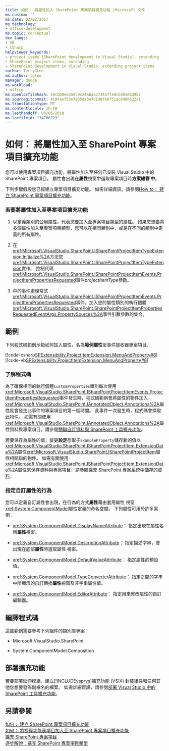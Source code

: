 ```yaml
---
title: 如何： 將屬性加入 SharePoint 專案項目擴充功能 |Microsoft 文件
ms.custom: ''
ms.date: 02/02/2017
ms.technology:
- office-development
ms.topic: conceptual
dev_langs:
- VB
- CSharp
helpviewer_keywords:
- project items [SharePoint development in Visual Studio], extending
- SharePoint project items, extending
- SharePoint development in Visual Studio, extending project items
author: TerryGLee
ms.author: tglee
manager: douge
ms.workload:
- office
ms.openlocfilehash: 50cbb0eb3a9c0c24abaa3734b7fa9cbd01e839b7
ms.sourcegitcommit: 4cd4aef53e7035d23e7d1d0f66f51ac8480622a1
ms.translationtype: MT
ms.contentlocale: zh-TW
ms.lasthandoff: 06/05/2018
ms.locfileid: "34766723"
---
```

# <a name="how-to-add-a-property-to-a-sharepoint-project-item-extension"></a>如何： 將屬性加入至 SharePoint 專案項目擴充功能
  您可以使用專案項目擴充功能，將屬性加入至任何已安裝 Visual Studio 中的 SharePoint 專案項目。 屬性會出現在**屬性**視窗中選取專案項目時**方案總管 中**。  
  
 下列步驟假設您已經建立專案項目擴充功能。 如需詳細資訊，請參閱[How to： 建立 SharePoint 專案項目擴充功能](../sharepoint/how-to-create-a-sharepoint-project-item-extension.md)。  
  
### <a name="to-add-a-property-to-a-project-item-extension"></a>若要將屬性加入至專案項目擴充功能  
  
1.  以定義類別的公用屬性，代表您要加入至專案項目類型的屬性。 如果您想要將多個屬性加入至專案項目類型，您可以在相同類別中，或是在不同的類別中定義的所有屬性。  
  
2.  在<xref:Microsoft.VisualStudio.SharePoint.ISharePointProjectItemTypeExtension.Initialize%2A>方法您<xref:Microsoft.VisualStudio.SharePoint.ISharePointProjectItemTypeExtension>實作、 控制代碼<xref:Microsoft.VisualStudio.SharePoint.ISharePointProjectItemEvents.ProjectItemPropertiesRequested>事件*projectItemType*參數。  
  
3.  中的事件處理常式<xref:Microsoft.VisualStudio.SharePoint.ISharePointProjectItemEvents.ProjectItemPropertiesRequested>事件，加入您的屬性類別的執行個體<xref:Microsoft.VisualStudio.SharePoint.SharePointProjectItemPropertiesRequestedEventArgs.PropertySources%2A>事件引數參數的集合。  
  
## <a name="example"></a>範例  
 下列程式碼範例示範如何加入屬性，名為**範例屬性**至事件接收器專案項目。  
  
 [!code-csharp[SPExtensibility.ProjectItemExtension.MenuAndProperty#8](../sharepoint/codesnippet/CSharp/projectitemmenuandproperty/extension/projectitemextensionproperty.cs#8)]
 [!code-vb[SPExtensibility.ProjectItemExtension.MenuAndProperty#8](../sharepoint/codesnippet/VisualBasic/projectitemmenuandproperty/extension/projectitemextensionproperty.vb#8)]  
  
### <a name="understanding-the-code"></a>了解程式碼  
 為了確保相同的執行個體`CustomProperties`類別每次使用<xref:Microsoft.VisualStudio.SharePoint.ISharePointProjectItemEvents.ProjectItemPropertiesRequested>事件發生時，程式碼範例會將屬性的物件加入<xref:Microsoft.VisualStudio.SharePoint.IAnnotatedObject.Annotations%2A>屬性就會發生此事件的專案項目的第一個時間。 此事件一次發生時，程式碼會擷取此物件。 如需有關使用<xref:Microsoft.VisualStudio.SharePoint.IAnnotatedObject.Annotations%2A>屬性資料與專案項目，請參閱[關聯自訂資料與 SharePoint 工具擴充功能](../sharepoint/associating-custom-data-with-sharepoint-tools-extensions.md)。  
  
 若要保存為屬性的值，變更**設定**存取子`ExampleProperty`儲存新的值以<xref:Microsoft.VisualStudio.SharePoint.ISharePointProjectItem.ExtensionData%2A>屬性<xref:Microsoft.VisualStudio.SharePoint.ISharePointProjectItem>屬性相關聯的物件。 如需有關使用<xref:Microsoft.VisualStudio.SharePoint.ISharePointProjectItem.ExtensionData%2A>屬性來保存資料與專案項目，請參閱[擴充 SharePoint 專案系統中儲存的資料](../sharepoint/saving-data-in-extensions-of-the-sharepoint-project-system.md)。  
  
### <a name="specifying-the-behavior-of-custom-properties"></a>指定自訂屬性的行為  
 您可以定義自訂屬性會出現，在行為的方式**屬性**藉由套用屬性 視窗<xref:System.ComponentModel>屬性定義的命名空間。 下列屬性可用於許多案例：  
  
-   <xref:System.ComponentModel.DisplayNameAttribute>： 指定出現在屬性名稱**屬性**視窗。  
  
-   <xref:System.ComponentModel.DescriptionAttribute>： 指定描述字串，會出現在底部**屬性**時選取屬性 視窗。  
  
-   <xref:System.ComponentModel.DefaultValueAttribute>： 指定屬性的預設值。  
  
-   <xref:System.ComponentModel.TypeConverterAttribute>： 指定之間的字串中所顯示的自訂轉換**屬性**視窗及非字串屬性值。  
  
-   <xref:System.ComponentModel.EditorAttribute>： 指定用來修改屬性的自訂編輯器。  
  
## <a name="compiling-the-code"></a>編譯程式碼  
 這些範例需要參考下列組件的類別庫專案：  
  
-   Microsoft.VisualStudio.SharePoint  
  
-   System.ComponentModel.Composition  
  
## <a name="deploying-the-extension"></a>部署擴充功能  
 若要部署延伸模組，建立[!INCLUDE[vsprvs](../sharepoint/includes/vsprvs-md.md)]擴充功能 (VSIX) 封裝組件和任何其他您想要發佈副檔名的檔案。 如需詳細資訊，請參閱[部署 Visual Studio 中的 SharePoint 工具擴充功能](../sharepoint/deploying-extensions-for-the-sharepoint-tools-in-visual-studio.md)。  
  
## <a name="see-also"></a>另請參閱
 [如何： 建立 SharePoint 專案項目擴充功能](../sharepoint/how-to-create-a-sharepoint-project-item-extension.md)   
 [如何： 將捷徑功能表項目加入至 SharePoint 專案項目擴充功能](../sharepoint/how-to-add-a-shortcut-menu-item-to-a-sharepoint-project-item-extension.md)   
 [擴充 SharePoint 專案項目](../sharepoint/extending-sharepoint-project-items.md)   
 [逐步解說：擴充 SharePoint 專案項目類型](../sharepoint/walkthrough-extending-a-sharepoint-project-item-type.md)  
  
  
